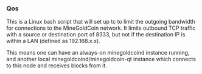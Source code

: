 ### Qos ###

This is a Linux bash script that will set up tc to limit the outgoing bandwidth for connections to the MineGoldCoin network. It limits outbound TCP traffic with a source or destination port of 8333, but not if the destination IP is within a LAN (defined as 192.168.x.x).

This means one can have an always-on minegoldcoind instance running, and another local minegoldcoind/minegoldcoin-qt instance which connects to this node and receives blocks from it.
